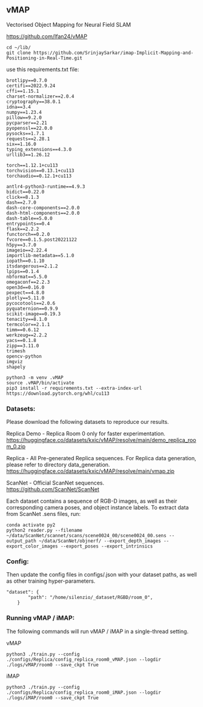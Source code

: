
## vMAP
Vectorised Object Mapping for Neural Field SLAM

https://github.com/Ifan24/vMAP


```
cd ~/lib/
git clone https://github.com/SrinjaySarkar/imap-Implicit-Mapping-and-Positioning-in-Real-Time.git
```

use this requirements.txt file:
```
brotlipy==0.7.0
certifi==2022.9.24
cffi==1.15.1
charset-normalizer==2.0.4
cryptography==38.0.1
idna==3.4
numpy==1.23.4
pillow==9.2.0
pycparser==2.21
pyopenssl==22.0.0
pysocks==1.7.1
requests==2.28.1
six==1.16.0
typing_extensions==4.3.0
urllib3==1.26.12

torch==1.12.1+cu113
torchvision==0.13.1+cu113
torchaudio==0.12.1+cu113

antlr4-python3-runtime==4.9.3
bidict==0.22.0
click==8.1.3
dash==2.7.0
dash-core-components==2.0.0
dash-html-components==2.0.0
dash-table==5.0.0
entrypoints==0.4
flask==2.2.2
functorch==0.2.0
fvcore==0.1.5.post20221122
h5py==3.7.0
imageio==2.22.4
importlib-metadata==5.1.0
iopath==0.1.10
itsdangerous==2.1.2
lpips==0.1.4
nbformat==5.5.0
omegaconf==2.2.3
open3d==0.16.0
pexpect==4.8.0
plotly==5.11.0
pycocotools==2.0.6
pyquaternion==0.9.9
scikit-image==0.19.3
tenacity==8.1.0
termcolor==2.1.1
timm==0.6.12
werkzeug==2.2.2
yacs==0.1.8
zipp==3.11.0
trimesh
opencv-python
imgviz
shapely
```

```
python3 -m venv .vMAP
source .vMAP/bin/activate
pip3 install -r requirements.txt --extra-index-url https://download.pytorch.org/whl/cu113
```


### Datasets:

Please download the following datasets to reproduce our results.

Replica Demo - Replica Room 0 only for faster experimentation. 
https://huggingface.co/datasets/kxic/vMAP/resolve/main/demo_replica_room_0.zip
    
Replica - All Pre-generated Replica sequences. For Replica data generation, please refer to directory data_generation.
https://huggingface.co/datasets/kxic/vMAP/resolve/main/vmap.zip

ScanNet - Official ScanNet sequences. 
https://github.com/ScanNet/ScanNet

Each dataset contains a sequence of RGB-D images, as well as their corresponding camera poses, and object instance labels. 
To extract data from ScanNet .sens files, run:

```
conda activate py2
python2 reader.py --filename ~/data/ScanNet/scannet/scans/scene0024_00/scene0024_00.sens --output_path ~/data/ScanNet/objnerf/ --export_depth_images --export_color_images --export_poses --export_intrinsics
```


### Config:

Then update the config files in configs/.json with your dataset paths, as well as other training hyper-parameters.
```
"dataset": {
        "path": "/home/silenzio/_dataset/RGBD/room_0",
    }
```

### Running vMAP / iMAP:

The following commands will run vMAP / iMAP in a single-thread setting.

vMAP
```
python3 ./train.py --config ./configs/Replica/config_replica_room0_vMAP.json --logdir ./logs/vMAP/room0 --save_ckpt True
```

iMAP
```
python3 ./train.py --config ./configs/Replica/config_replica_room0_iMAP.json --logdir ./logs/iMAP/room0 --save_ckpt True
```



